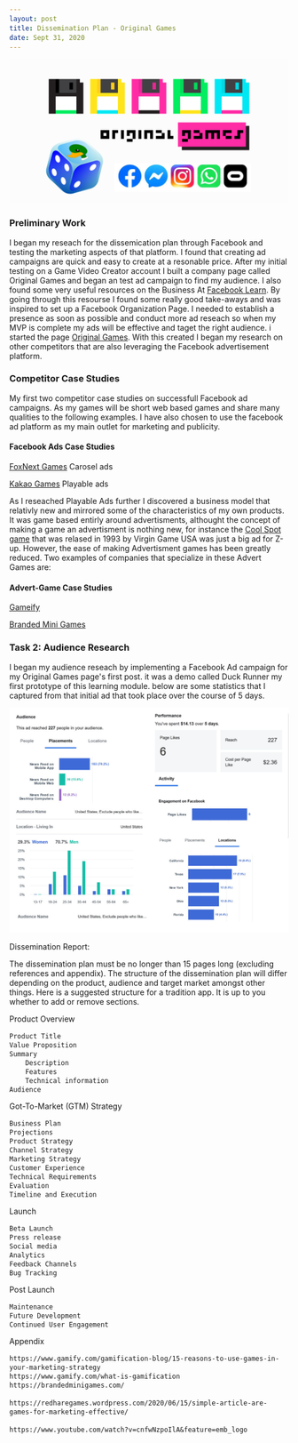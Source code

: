 ```yaml
---
layout: post
title: Dissemination Plan - Original Games  
date: Sept 31, 2020
--- 
```


<img src="../images/Banner.jpg" alt="Creative Games Logo">

### **Preliminary Work**  

I began my reseach for the dissemication plan through Facebook and testing the marketing aspects of that platform. I found that creating ad campaigns are quick and easy to create at a resonable price.  After my initial testing on a Game Video Creator account I built a company page called Original Games and began an test ad campaign to find my audience.  I also found some very useful resources on the Business At [Facebook Learn](https://www.facebook.com/business/learn).  By going through this resourse I found some really good take-aways and was inspired to set up a Facebook Organization Page.  I needed to establish a presence as soon as possible and conduct more ad reseach so when my MVP is complete my ads will be effective and taget the right audience. i started the page [Original Games](https://www.facebook.com/Original-Games-104498631430111).  With this created I began my research on other competitors that are also leveraging the Facebook advertisement platform. 

### **Competitor Case Studies**

My first two competitor case studies on successfull Facebook ad campaigns.  As my games will be short web based games and share many qualities to the following examples.  I have also chosen to use the facebook ad platform as my main outlet for marketing and publicity.  
  
#### **Facebook Ads Case Studies**  
[FoxNext Games](https://www.facebook.com/business/success/foxnext-games)
Carosel ads   
   
[Kakao Games](https://www.facebook.com/business/success/kakao-games-wisebirds)
Playable ads   
   
As I reseached Playable Ads further I discovered a business model that relativly new and mirrored some of the characteristics of my own products.  It was game based entirly around advertisments, althought the concept of making a game an advertisment is nothing new, for instance the [Cool Spot game](https://en.wikipedia.org/wiki/Cool_Spot) that was relased in 1993 by Virgin Game USA was just a big ad for Z-up.  However, the ease of making Advertisment games has been greatly reduced.  Two examples of companies that specialize in these Advert Games are:

#### **Advert-Game Case Studies**
[Gameify](https://www.gamify.com)
    
[Branded Mini Games](https://brandedminigames.com/)


### **Task 2: Audience Research**  
   
I began my audience reseach by implementing a Facebook Ad campaign for my Original Games page's first post.  it was a demo called Duck Runner my first prototype of this learning module.  below are some statistics that I captured from that initial ad that took place over the course of 5 days.  
  
<img src="../images/audience_stats.jpg" alt="Audience Stats">  
   

Dissemination Report:  

The dissemination plan must be no longer than 15 pages long (excluding references and appendix). The structure of the dissemination plan will differ depending on the product, audience and target market amongst other things. Here is a suggested structure for a tradition app. It is up to you whether to add or remove sections.  

 

Product Overview  

    Product Title  
    Value Proposition  
    Summary  
        Description  
        Features  
        Technical information  
    Audience  
	
Got-To-Market (GTM) Strategy  

    Business Plan  
    Projections  
    Product Strategy  
    Channel Strategy  
    Marketing Strategy  
    Customer Experience  
    Technical Requirements  
    Evaluation  
    Timeline and Execution  

   

Launch  

    Beta Launch  
    Press release  
    Social media  
    Analytics  
    Feedback Channels  
    Bug Tracking  

   

Post Launch  

    Maintenance  
    Future Development  
    Continued User Engagement  


Appendix   


	https://www.gamify.com/gamification-blog/15-reasons-to-use-games-in-your-marketing-strategy
	https://www.gamify.com/what-is-gamification
	https://brandedminigames.com/

	https://redharegames.wordpress.com/2020/06/15/simple-article-are-games-for-marketing-effective/

	https://www.youtube.com/watch?v=cnfwNzpoIlA&feature=emb_logo

